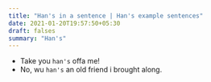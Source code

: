 ```yaml
---
title: "Han's in a sentence | Han's example sentences"
date: 2021-01-20T19:57:50+05:30
draft: falses
summary: "Han's"
---
```

- Take you `han's` offa me!
- No, wu `han's` an old friend i brought along.
                 
